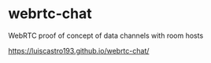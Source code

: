 # webrtc-chat
WebRTC proof of concept of data channels with room hosts

https://luiscastro193.github.io/webrtc-chat/
